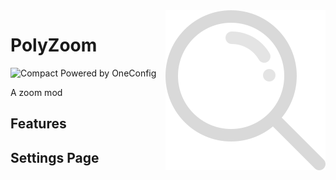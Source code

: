 <img align="right" src="src/main/resources/polyzoom.svg" alt="PolyZoom Icon"/>

# PolyZoom

![Compact Powered by OneConfig](https://polyfrost.org/img/compact_vector.svg)


A zoom mod

## Features

## Settings Page
